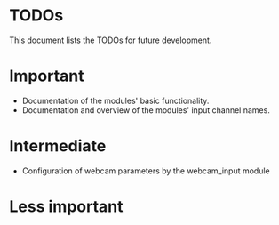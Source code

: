 # TODOs

This document lists the TODOs for future development. 

# Important

- Documentation of the modules' basic functionality.
- Documentation and overview of the modules' input channel names.


# Intermediate

- Configuration of webcam parameters by the webcam_input module

# Less important

